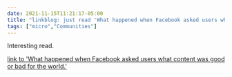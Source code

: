 ```yaml
---
date: 2021-11-15T11:21:17-05:00
title: "linkblog: just read 'What happened when Facebook asked users what content was good or bad for the world.'"
tags: ["micro","Communities"]
---
```

Interesting read.
 
[link to 'What happened when Facebook asked users what content was good or bad for the world.'](https://slate.com/technology/2021/11/facebook-good-bad-for-the-world-gftw-bftw.html?via=rss)
